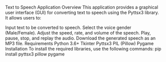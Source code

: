 Text to Speech Application
Overview
This application provides a graphical user interface (GUI) for converting text to speech using the Pyttsx3 library. It allows users to:

Input text to be converted to speech.
Select the voice gender (Male/Female).
Adjust the speed, rate, and volume of the speech.
Play, pause, stop, and replay the audio.
Download the generated speech as an MP3 file.
Requirements
Python 3.6+
Tkinter
Pyttsx3
PIL (Pillow)
Pygame
Installation
To install the required libraries, use the following commands:
pip install pyttsx3 pillow pygame
